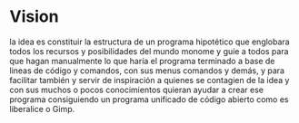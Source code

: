 # Vision
la idea es constituir la estructura de un programa hipotético que englobara todos los recursos y posibilidades del mundo monome y guíe a todos para que hagan manualmente lo que haría el programa terminado a base de lineas de código y comandos, con sus menus comandos y demás, y para facilitar también y servir de inspiración a quienes se contagien de la idea y con sus muchos o pocos conocimientos quieran ayudar a crear ese programa consiguiendo un programa unificado de código abierto como es liberalice o Gimp.
